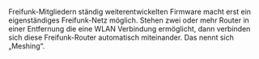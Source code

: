 Freifunk-Mitgliedern ständig weiterentwickelten Firmware macht erst ein eigenständiges Freifunk-Netz möglich. 
Stehen zwei oder mehr Router in einer Entfernung die eine WLAN Verbindung ermöglicht, dann verbinden sich diese Freifunk-Router automatisch miteinander. Das nennt sich „Meshing“.
